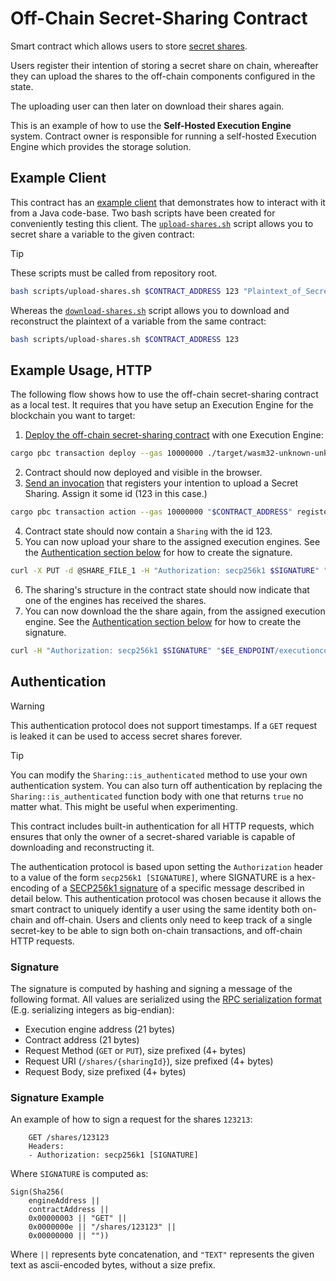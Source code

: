 # Off-Chain Secret-Sharing Contract

Smart contract which allows users to store [secret shares](https://en.wikipedia.org/wiki/Secret_sharing).

Users register their intention of storing a secret share on chain, whereafter
they can upload the shares to the off-chain components configured in the state.

The uploading user can then later on download their shares again.

This is an example of how to use the **Self-Hosted Execution Engine**
system. Contract owner is responsible for running a self-hosted Execution
Engine which provides the storage solution.

## Example Client

This contract has an [example
client](../../contract-java-test/src/test/java/examples/client/SecretSharingClient.java)
that demonstrates how to interact with it from a Java code-base. Two bash
scripts have been created for conveniently testing this client. The
[`upload-shares.sh`](../../scripts/upload-shares.sh) script allows you to
secret share a variable to the given contract:

> [!tip]
> These scripts must be called from repository root.

```bash
bash scripts/upload-shares.sh $CONTRACT_ADDRESS 123 "Plaintext_of_Secret_Value"
```

Whereas the [`download-shares.sh`](../../scripts/download-shares.sh) script allows you to download and
reconstruct the plaintext of a variable from the same contract:

```bash
bash scripts/upload-shares.sh $CONTRACT_ADDRESS 123
```

## Example Usage, HTTP

The following flow shows how to use the off-chain secret-sharing contract as
a local test. It requires that you have setup an Execution Engine for the
blockchain you want to target:

1. [Deploy the off-chain secret-sharing
   contract](https://partisiablockchain.gitlab.io/documentation/smart-contracts/compile-and-deploy-contracts.html)
   with one Execution Engine:

```bash
cargo pbc transaction deploy --gas 10000000 ./target/wasm32-unknown-unknown/release/off_chain_secret_sharing.pbc \[ \{ "$EE_ADDRESS" "$EE_ENDPOINT" \} \]
```

2. Contract should now deployed and visible in the browser.
3. [Send an
   invocation](https://partisiablockchain.gitlab.io/documentation/smart-contracts/smart-contract-interactions-on-the-blockchain.html)
   that registers your intention to upload a Secret Sharing. Assign it some id
   (123 in this case.)

```bash
cargo pbc transaction action --gas 10000000 "$CONTRACT_ADDRESS" register_sharing 123
```

4. Contract state should now contain a `Sharing` with the id 123.
5. You can now upload your share to the assigned execution engines. See the
   [Authentication section below](#authentication) for how to create the
   signature.

```bash
curl -X PUT -d @SHARE_FILE_1 -H "Authorization: secp256k1 $SIGNATURE" "$EE_ENDPOINT/executioncontainer/$CONTRACT_ADDRESS/shares/123"
```

6. The sharing's structure in the contract state should now indicate that one
   of the engines has received the shares.
7. You can now download the the share again, from the assigned execution
   engine. See the [Authentication section below](#authentication) for how to
   create the signature.

```bash
curl -H "Authorization: secp256k1 $SIGNATURE" "$EE_ENDPOINT/executioncontainer/$CONTRACT_ADDRESS/shares/123"
```

## Authentication

> [!warning]
> This authentication protocol does not support timestamps. If a `GET` request is
> leaked it can be used to access secret shares forever.

> [!tip]
> You can modify the `Sharing::is_authenticated` method to use your own
> authentication system. You can also turn off authentication by replacing the
> `Sharing::is_authenticated` function body with one that returns `true` no
> matter what. This might be useful when experimenting.

This contract includes built-in authentication for all HTTP requests, which
ensures that only the owner of a secret-shared variable is capable of
downloading and reconstructing it.

The authentication protocol is based upon setting the `Authorization` header to
a value of the form `secp256k1 [SIGNATURE]`, where SIGNATURE is a hex-encoding
of a [SECP256k1 signature](https://en.bitcoin.it/wiki/Secp256k1) of a specific
message described in detail below. This authentication protocol was chosen
because it allows the smart contract to uniquely identify a user using the same
identity both on-chain and off-chain. Users and clients only need to keep track
of a single secret-key to be able to sign both on-chain transactions, and
off-chain HTTP requests.

### Signature

The signature is computed by hashing and signing a message of the following
format. All values are serialized using the [RPC serialization
format](https://partisiablockchain.gitlab.io/documentation/smart-contracts/smart-contract-binary-formats.html#rpc-binary-format)
(E.g. serializing integers as big-endian):

- Execution engine address (21 bytes)
- Contract address (21 bytes)
- Request Method (`GET` or `PUT`), size prefixed (4+ bytes)
- Request URI (`/shares/{sharingId}`), size prefixed (4+ bytes)
- Request Body, size prefixed (4+ bytes)

### Signature Example

An example of how to sign a request for the shares `123213`:

```text
    GET /shares/123123
    Headers:
    - Authorization: secp256k1 [SIGNATURE]
```

Where `SIGNATURE` is computed as:

```text
Sign(Sha256(
    engineAddress ||
    contractAddress ||
    0x00000003 || "GET" ||
    0x0000000e || "/shares/123123" ||
    0x00000000 || ""))
```

Where `||` represents byte concatenation, and `"TEXT"` represents the given
text as ascii-encoded bytes, without a size prefix.

